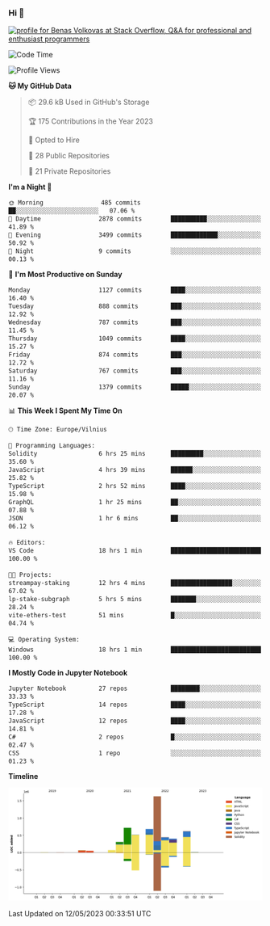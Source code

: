 ### Hi 👋
<a href="https://stackoverflow.com/users/14954249/benas-volkovas"><img src="https://stackoverflow.com/users/flair/14954249.png?theme=dark" width="208" height="58" alt="profile for Benas Volkovas at Stack Overflow, Q&amp;A for professional and enthusiast programmers" title="profile for Benas Volkovas at Stack Overflow, Q&amp;A for professional and enthusiast programmers"></a>

<!--START_SECTION:waka-->
![Code Time](http://img.shields.io/badge/Code%20Time-1%2C445%20hrs%2052%20mins-blue)

![Profile Views](http://img.shields.io/badge/Profile%20Views-0-blue)

**🐱 My GitHub Data** 

> 📦 29.6 kB Used in GitHub's Storage 
 > 
> 🏆 175 Contributions in the Year 2023
 > 
> 💼 Opted to Hire
 > 
> 📜 28 Public Repositories 
 > 
> 🔑 21 Private Repositories 
 > 
**I'm a Night 🦉** 

```text
🌞 Morning                485 commits         ██░░░░░░░░░░░░░░░░░░░░░░░   07.06 % 
🌆 Daytime                2878 commits        ██████████░░░░░░░░░░░░░░░   41.89 % 
🌃 Evening                3499 commits        █████████████░░░░░░░░░░░░   50.92 % 
🌙 Night                  9 commits           ░░░░░░░░░░░░░░░░░░░░░░░░░   00.13 % 
```
📅 **I'm Most Productive on Sunday** 

```text
Monday                   1127 commits        ████░░░░░░░░░░░░░░░░░░░░░   16.40 % 
Tuesday                  888 commits         ███░░░░░░░░░░░░░░░░░░░░░░   12.92 % 
Wednesday                787 commits         ███░░░░░░░░░░░░░░░░░░░░░░   11.45 % 
Thursday                 1049 commits        ████░░░░░░░░░░░░░░░░░░░░░   15.27 % 
Friday                   874 commits         ███░░░░░░░░░░░░░░░░░░░░░░   12.72 % 
Saturday                 767 commits         ███░░░░░░░░░░░░░░░░░░░░░░   11.16 % 
Sunday                   1379 commits        █████░░░░░░░░░░░░░░░░░░░░   20.07 % 
```


📊 **This Week I Spent My Time On** 

```text
🕑︎ Time Zone: Europe/Vilnius

💬 Programming Languages: 
Solidity                 6 hrs 25 mins       █████████░░░░░░░░░░░░░░░░   35.60 % 
JavaScript               4 hrs 39 mins       ██████░░░░░░░░░░░░░░░░░░░   25.82 % 
TypeScript               2 hrs 52 mins       ████░░░░░░░░░░░░░░░░░░░░░   15.98 % 
GraphQL                  1 hr 25 mins        ██░░░░░░░░░░░░░░░░░░░░░░░   07.88 % 
JSON                     1 hr 6 mins         ██░░░░░░░░░░░░░░░░░░░░░░░   06.12 % 

🔥 Editors: 
VS Code                  18 hrs 1 min        █████████████████████████   100.00 % 

🐱‍💻 Projects: 
streampay-staking        12 hrs 4 mins       █████████████████░░░░░░░░   67.02 % 
lp-stake-subgraph        5 hrs 5 mins        ███████░░░░░░░░░░░░░░░░░░   28.24 % 
vite-ethers-test         51 mins             █░░░░░░░░░░░░░░░░░░░░░░░░   04.74 % 

💻 Operating System: 
Windows                  18 hrs 1 min        █████████████████████████   100.00 % 
```

**I Mostly Code in Jupyter Notebook** 

```text
Jupyter Notebook         27 repos            ████████░░░░░░░░░░░░░░░░░   33.33 % 
TypeScript               14 repos            ████░░░░░░░░░░░░░░░░░░░░░   17.28 % 
JavaScript               12 repos            ████░░░░░░░░░░░░░░░░░░░░░   14.81 % 
C#                       2 repos             █░░░░░░░░░░░░░░░░░░░░░░░░   02.47 % 
CSS                      1 repo              ░░░░░░░░░░░░░░░░░░░░░░░░░   01.23 % 
```



**Timeline**

![Lines of Code chart](https://raw.githubusercontent.com/BenasVolkovas/BenasVolkovas/main/assets/bar_graph.png)


 Last Updated on 12/05/2023 00:33:51 UTC
<!--END_SECTION:waka-->
